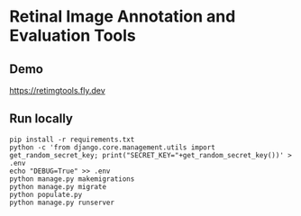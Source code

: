 # Retinal Image Annotation and Evaluation Tools

## Demo

https://retimgtools.fly.dev

## Run locally

```shell
pip install -r requirements.txt
python -c 'from django.core.management.utils import get_random_secret_key; print("SECRET_KEY="+get_random_secret_key())' > .env
echo "DEBUG=True" >> .env
python manage.py makemigrations
python manage.py migrate
python populate.py
python manage.py runserver
```

